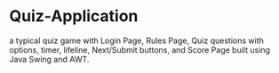 # Quiz-Application
a typical quiz game with Login Page, Rules Page, Quiz questions with options, timer, lifeline, Next/Submit buttons, and Score Page built using Java Swing and AWT.
